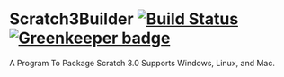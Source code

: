 # Scratch3Builder [![Build Status](https://travis-ci.org/TheBrokenRail/Scratch3Builder.svg?branch=master)](https://travis-ci.org/TheBrokenRail/Scratch3Builder) [![Greenkeeper badge](https://badges.greenkeeper.io/TheBrokenRail/Scratch3Builder.svg)](https://greenkeeper.io/)

A Program To Package Scratch 3.0
Supports Windows, Linux, and Mac.

